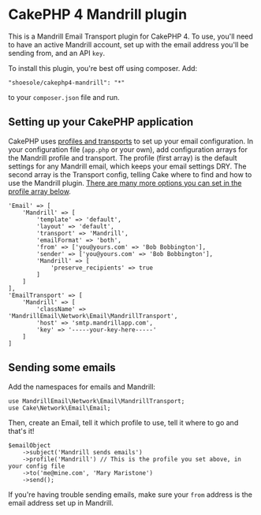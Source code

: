 # CakePHP 4 Mandrill plugin

This is a Mandrill Email Transport plugin for CakePHP 4. To use, you'll need to have an active Mandrill account, set up with the email address you'll be sending from, and an API `key`.

To install this plugin, you're best off using composer. Add:

    "shoesole/cakephp4-mandrill": "*"

to your `composer.json` file and run.

## Setting up your CakePHP application ##

CakePHP uses [profiles and transports](http://book.cakephp.org/4.0/en/core-libraries/email.html#configuration) to set up your email configuration. In your configuration file (`app.php` or your own), add configuration arrays for the Mandrill profile and transport. The profile (first array) is the default settings for any Mandrill email, which keeps your email settings DRY. The second array is the Transport config, telling Cake where to find and how to use the Mandrill plugin. [There are many more options you can set in the profile array below](http://book.cakephp.org/3.0/en/core-libraries/email.html#configuration-profiles).

    'Email' => [
        'Mandrill' => [
            'template' => 'default',
            'layout' => 'default',
            'transport' => 'Mandrill',
            'emailFormat' => 'both',
            'from' => ['you@yours.com' => 'Bob Bobbington'],
            'sender' => ['you@yours.com' => 'Bob Bobbington'],
            'Mandrill' => [
                'preserve_recipients' => true
            ]
        ]
    ],
    'EmailTransport' => [
        'Mandrill' => [
            'className' => 'MandrillEmail\Network\Email\MandrillTransport',
            'host' => 'smtp.mandrillapp.com',
            'key' => '-----your-key-here-----'
        ]
    ]
    
## Sending some emails ##

Add the namespaces for emails and Mandrill:

    use MandrillEmail\Network\Email\MandrillTransport;
    use Cake\Network\Email\Email;
    
Then, create an Email, tell it which profile to use, tell it where to go and that's it!

    $emailObject
        ->subject('Mandrill sends emails')
        ->profile('Mandrill') // This is the profile you set above, in your config file
        ->to('me@mine.com', 'Mary Maristone')
        ->send();
        
If you're having trouble sending emails, make sure your `from` address is the email address set up in Mandrill.
